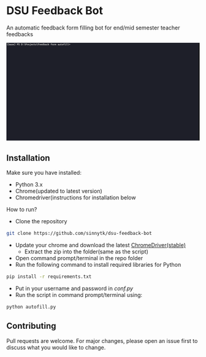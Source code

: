 # DSU Feedback Bot

An automatic feedback form filling bot for end/mid semester teacher feedbacks

![Demo](demo.gif)


## Installation

Make sure you have installed:
- Python 3.x
- Chrome(updated to latest version)
- Chromedriver(instructions for installation below

How to run?
- Clone the repository
```bash
git clone https://github.com/sinnytk/dsu-feedback-bot
```
- Update your chrome and download the latest [ChromeDriver(stable)](https://chromedriver.chromium.org/)
    - Extract the zip into the folder(same as the script) 
- Open command prompt/terminal in the repo folder
- Run the following command to install required libraries for Python
```bash
pip install -r requirements.txt
```
- Put in your username and password in _conf.py_
- Run the script in command prompt/terminal using:
```bash
python autofill.py
```


## Contributing
Pull requests are welcome. For major changes, please open an issue first to discuss what you would like to change.
